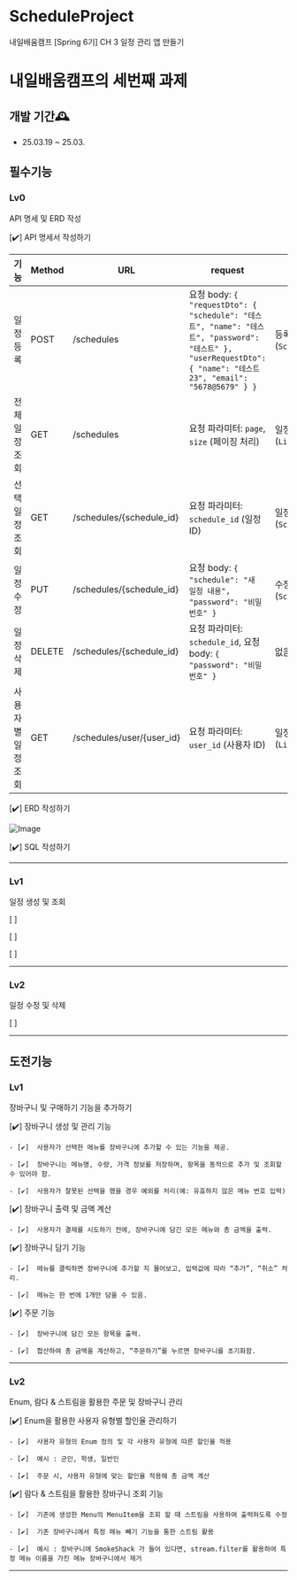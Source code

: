 # ScheduleProject
내일배움캠프 [Spring 6기] CH 3 일정 관리 앱 만들기

# 내일배움캠프의 세번째 과제

## 개발 기간🕰️
* 25.03.19 ~ 25.03.



## 필수기능
### Lv0
  API 명세 및 ERD 작성  

  [✔️]  API 명세서 작성하기
  
  | 기능             | Method | URL                          | request                                                                                                      | response                                        | 상태코드             |
|-----------------|--------|------------------------------|--------------------------------------------------------------------------------------------------------------|-------------------------------------------------|----------------------|
| 일정 등록        | POST   | /schedules                    | 요청 body: `{ "requestDto": { "schedule": "테스트", "name": "테스트", "password": "테스트" }, "userRequestDto": { "name": "테스트23", "email": "5678@5679" } }` | 등록 정보 (`ScheduleResponseDto`)               | 201: 정상 등록       |
| 전체 일정 조회    | GET    | /schedules                    | 요청 파라미터: `page`, `size` (페이징 처리)                                                                   | 일정 목록 (`List<ScheduleResponseDto>`)         | 200: 정상 조회       |
| 선택 일정 조회    | GET    | /schedules/{schedule_id}      | 요청 파라미터: `schedule_id` (일정 ID)                                                                          | 일정 정보 (`ScheduleResponseDto`)               | 200: 정상 조회       |
| 일정 수정        | PUT    | /schedules/{schedule_id}      | 요청 body: `{ "schedule": "새 일정 내용", "password": "비밀번호" }`                                              | 수정된 일정 정보 (`ScheduleResponseDto`)        | 200: 정상 수정       |
| 일정 삭제        | DELETE | /schedules/{schedule_id}      | 요청 파라미터: `schedule_id`, 요청 body: `{ "password": "비밀번호" }`                                           | 없음                                            | 204: 정상 삭제       |
| 사용자별 일정 조회| GET    | /schedules/user/{user_id}     | 요청 파라미터: `user_id` (사용자 ID)                                                                            | 일정 목록 (`List<ScheduleResponseDto>`)         | 200: 정상 조회       |


  
  [✔️]  ERD 작성하기

  ![Image](https://github.com/user-attachments/assets/1fb8d829-06c3-4bf2-814c-d24982cd344e)
  
  [✔️]  SQL 작성하기
  
    

---
  
### Lv1
  일정 생성 및 조회  
  
  [ ]  
  
  [ ]  
    
  [ ]  
  
---

### Lv2
  일정 수정 및 삭제
  
  [ ]  
  
  
---


  
## 도전기능
### Lv1 
  장바구니 및 구매하기 기능을 추가하기
  
  [✔️]  장바구니 생성 및 관리 기능
  
    - [✔️]  사용자가 선택한 메뉴를 장바구니에 추가할 수 있는 기능을 제공.
    
    - [✔️]  장바구니는 메뉴명, 수량, 가격 정보를 저장하며, 항목을 동적으로 추가 및 조회할 수 있어야 함.
    
    - [✔️]  사용자가 잘못된 선택을 했을 경우 예외를 처리(예: 유효하지 않은 메뉴 번호 입력)
    

  [✔️]  장바구니 출력 및 금액 계산
  
    - [✔️]  사용자가 결제를 시도하기 전에, 장바구니에 담긴 모든 메뉴와 총 금액을 출력.

  [✔️]  장바구니 담기 기능
  
    - [✔️]  메뉴를 클릭하면 장바구니에 추가할 지 물어보고, 입력값에 따라 “추가”, “취소” 처리.
    
    - [✔️]  메뉴는 한 번에 1개만 담을 수 있음.

  [✔️]  주문 기능
  
    - [✔️]  장바구니에 담긴 모든 항목을 출력.
    
    - [✔️]  합산하여 총 금액을 계산하고, “주문하기”를 누르면 장바구니를 초기화함.
      
---

### Lv2
  Enum, 람다 & 스트림을 활용한 주문 및 장바구니 관리 
  
  [✔️]  Enum을 활용한 사용자 유형별 할인율 관리하기
  
    - [✔️]  사용자 유형의 Enum 정의 및 각 사용자 유형에 따른 할인율 적용
    
    - [✔️]  예시 : 군인, 학생, 일반인
    
    - [✔️]  주문 시, 사용자 유형에 맞는 할인율 적용해 총 금액 계산

  [✔️]  람다 & 스트림을 활용한 장바구니 조회 기능
  
    - [✔️]  기존에 생성한 Menu의 MenuItem을 조회 할 때 스트림을 사용하여 출력하도록 수정
    
    - [✔️]  기존 장바구니에서 특정 메뉴 빼기 기능을 통한 스트림 활용
    
    - [✔️]  예시 : 장바구니에 SmokeShack 가 들어 있다면, stream.filter를 활용하여 특정 메뉴 이름을 가진 메뉴 장바구니에서 제거

---

  
  
